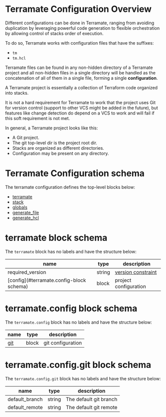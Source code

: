 # Terramate Configuration Overview

Different configurations can be done in Terramate,
ranging from avoiding duplication by leveraging powerful
code generation to flexible orchestration by allowing control
of stacks order of execution.

To do so, Terramate works with configuration files that
have the suffixes:

* `tm`
* `tm.hcl`

Terramate files can be found in any non-hidden directory of a Terramate project 
and all non-hidden files in a single directory will be handled as the 
concatenation of all of them in a single file, forming a single **configuration**.

A Terramate project is essentially a collection of Terraform code
organized into stacks.

It is not a hard requirement for Terramate to work that the project uses Git 
for version control (support to other VCS might be added in the future),
but features like change detection do depend on a VCS to
work and will fail if this soft requirement is not met.

In general, a Terramate project looks like this:

* A Git project.
* The git top-level dir is the project root dir.
* Stacks are organized as different directories.
* Configuration may be present on any directory.

# Terramate Configuration schema

The terramate configuration defines the top-level blocks below:

- [terramate](#terramate-block-schema)
- [stack](#stack-schema)
- [globals](#globals-schema)
- [generate_file](#generate_file-schema)
- [generate_hcl](#generate_hcl-schema)

# terramate block schema

The `terramate` block has no labels and have the structure below:

| name             |      type      | description |
|------------------|----------------|-------------|
| required_version |     string     | [version constraint](https://www.terraform.io/language/expressions/version-constraints) |
| [config](#terramate.config-block schema) |     block      | project configuration |

# terramate.config block schema

The `terramate.config` block has no labels and have the structure below:

| name             |      type      | description |
|------------------|----------------|-------------|
| [git](#terramate.config.git-block-schema) | block | git configuration |

# terramate.config.git block schema

The `terramate.config.git` block has no labels and have the structure below:

| name             |      type      | description |
|------------------|----------------|-------------|
| default\_branch | string | The default git branch |
| default\_remote | string | The default git remote |
